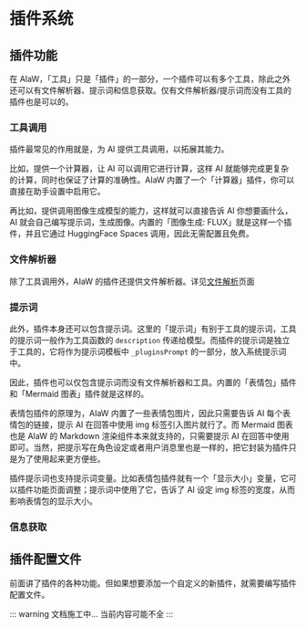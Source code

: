 # 插件系统

## 插件功能

在 AIaW，「工具」只是「插件」的一部分，一个插件可以有多个工具，除此之外还可以有文件解析器、提示词和信息获取。仅有文件解析器/提示词而没有工具的插件也是可以的。

### 工具调用

插件最常见的作用就是，为 AI 提供工具调用，以拓展其能力。

比如，提供一个计算器，让 AI 可以调用它进行计算，这样 AI 就能够完成更复杂的计算，同时也保证了计算的准确性。AIaW 内置了一个「计算器」插件，你可以直接在助手设置中启用它。

再比如，提供调用图像生成模型的能力，这样就可以直接告诉 AI 你想要画什么，AI 就会自己编写提示词，生成图像。内置的「图像生成: FLUX」就是这样一个插件，并且它通过 HuggingFace Spaces 调用，因此无需配置且免费。

### 文件解析器

除了工具调用外，AIaW 的插件还提供文件解析器。详见[文件解析](file-parse)页面

### 提示词

此外，插件本身还可以包含提示词。这里的「提示词」有别于工具的提示词，工具的提示词一般作为工具函数的 `description` 传递给模型。而插件的提示词是独立于工具的，它将作为提示词模板中 `_pluginsPrompt` 的一部分，放入系统提示词中。

因此，插件也可以仅包含提示词而没有文件解析器和工具。内置的「表情包」插件和「Mermaid 图表」插件就是这样的。

表情包插件的原理为，AIaW 内置了一些表情包图片，因此只需要告诉 AI 每个表情包的链接，提示 AI 在回答中使用 img 标签引入图片就行了。而 Mermaid 图表也是 AIaW 的 Markdown 渲染组件本来就支持的，只需要提示 AI 在回答中使用即可。当然，把提示写在角色设定或者用户消息里也是一样的，把它封装为插件只是为了使用起来更方便些。

插件提示词也支持提示词变量。比如表情包插件就有一个「显示大小」变量，它可以插件功能页面调整；提示词中使用了它，告诉了 AI 设定 img 标签的宽度，从而影响表情包的显示大小。

### 信息获取

## 插件配置文件

前面讲了插件的各种功能。但如果想要添加一个自定义的新插件，就需要编写插件配置文件。

::: warning 文档施工中...
当前内容可能不全
:::
